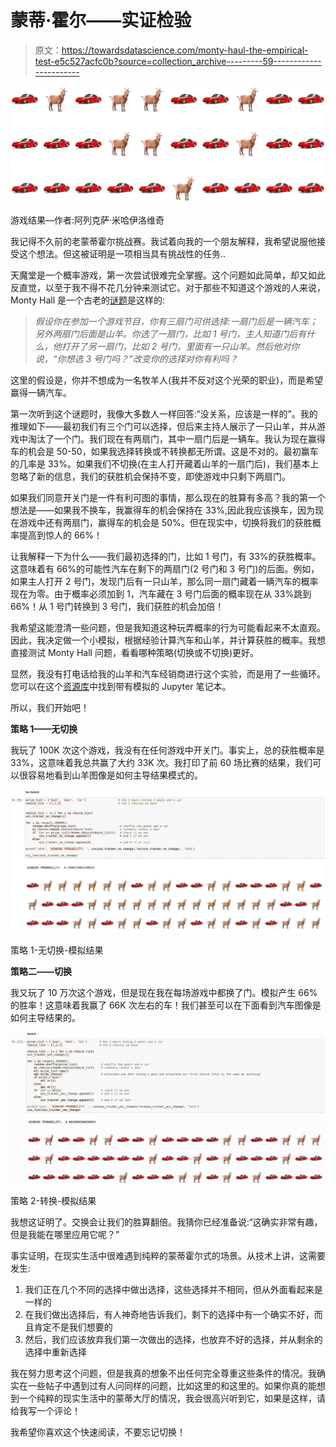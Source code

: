 # 蒙蒂·霍尔——实证检验

> 原文：<https://towardsdatascience.com/monty-haul-the-empirical-test-e5c527acfc0b?source=collection_archive---------59----------------------->

![](img/27e2e0d3070e60360dcdb597901aaa13.png)

游戏结果—作者:阿列克萨·米哈伊洛维奇

我记得不久前的老蒙蒂霍尔挑战赛。我试着向我的一个朋友解释，我希望说服他接受这个想法。但这被证明是一项相当具有挑战性的任务..

天魔堂是一个概率游戏，第一次尝试很难完全掌握。这个问题如此简单，却又如此反直觉，以至于我不得不花几分钟来测试它。对于那些不知道这个游戏的人来说，Monty Hall 是一个古老的[谜题](https://en.wikipedia.org/wiki/Monty_Hall_problem)是这样的:

> *假设你在参加一个游戏节目，你有三扇门可供选择:一扇门后是一辆汽车；另外两扇门后面是山羊。你选了一扇门，比如 1 号门，主人知道门后有什么，他打开了另一扇门，比如 2 号门，里面有一只山羊。然后他对你说，“你想选 3 号门吗？”改变你的选择对你有利吗？*

这里的假设是，你并不想成为一名牧羊人(我并不反对这个光荣的职业)，而是希望赢得一辆汽车。

第一次听到这个谜题时，我像大多数人一样回答:“没关系，应该是一样的”。我的推理如下——最初我们有三个门可以选择，但后来主持人展示了一只山羊，并从游戏中淘汰了一个门。我们现在有两扇门，其中一扇门后是一辆车。我认为现在赢得车的机会是 50-50，如果我选择转换或不转换都无所谓。这是不对的。最初赢车的几率是 33%。如果我们不切换(在主人打开藏着山羊的一扇门后)，我们基本上忽略了新的信息，我们的获胜机会保持不变，即使游戏中只剩下两扇门。

如果我们同意开关门是一件有利可图的事情，那么现在的胜算有多高？我的第一个想法是——如果我不换车，我赢得车的机会保持在 33%,因此我应该换车，因为现在游戏中还有两扇门，赢得车的机会是 50%。但在现实中，切换将我们的获胜概率提高到惊人的 66%！

让我解释一下为什么——我们最初选择的门，比如 1 号门，有 33%的获胜概率。这意味着有 66%的可能性汽车在剩下的两扇门(2 号门和 3 号门)的后面。例如，如果主人打开 2 号门，发现门后有一只山羊，那么同一扇门藏着一辆汽车的概率现在为零。由于概率必须加到 1，汽车藏在 3 号门后面的概率现在从 33%跳到 66%！从 1 号门转换到 3 号门，我们获胜的机会加倍！

我希望这能澄清一些问题，但是我知道这种玩弄概率的行为可能看起来不太直观。因此，我决定做一个小模拟，根据经验计算汽车和山羊，并计算获胜的概率。我想直接测试 Monty Hall 问题，看看哪种策略(切换或不切换)更好。

显然，我没有打电话给我的山羊和汽车经销商进行这个实验，而是用了一些循环。您可以在这个[资源库](https://github.com/maleckicoa/Monty-Haul)中找到带有模拟的 Jupyter 笔记本。

所以，我们开始吧！

**策略 1——无切换**

我玩了 100K 次这个游戏，我没有在任何游戏中开关门。事实上，总的获胜概率是 33%，这意味着我总共赢了大约 33K 次。我打印了前 60 场比赛的结果，我们可以很容易地看到山羊图像是如何主导结果模式的。

![](img/8618c5518e5d5a287626d186a907c38f.png)

策略 1-无切换-模拟结果

**策略二——切换**

我又玩了 10 万次这个游戏，但是现在我在每场游戏中都换了门。模拟产生 66%的胜率！这意味着我赢了 66K 次左右的车！我们甚至可以在下面看到汽车图像是如何主导结果的。

![](img/7de976e287b365349c728f759a121704.png)

策略 2-转换-模拟结果

我想这证明了。交换会让我们的胜算翻倍。我猜你已经准备说:“这确实非常有趣，但是我能在哪里应用它呢？”

事实证明，在现实生活中很难遇到纯粹的蒙蒂霍尔式的场景。从技术上讲，这需要发生:

1.  我们正在几个不同的选择中做出选择，这些选择并不相同，但从外面看起来是一样的
2.  在我们做出选择后，有人神奇地告诉我们，剩下的选择中有一个确实不好，而且肯定不是我们想要的
3.  然后，我们应该放弃我们第一次做出的选择，也放弃不好的选择，并从剩余的选择中重新选择

我在努力思考这个问题，但是我真的想象不出任何完全尊重这些条件的情况。我确实在一些帖子中遇到过有人问同样的问题，比如这里的和这里的。如果你真的能想到一个纯粹的现实生活中的蒙蒂大厅的情况，我会很高兴听到它，如果是这样，请给我写一个评论！

我希望你喜欢这个快速阅读，不要忘记切换！